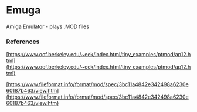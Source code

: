# Emuga

Amiga Emulator - plays .MOD files

### References

[https://www.ocf.berkeley.edu/~eek/index.html/tiny_examples/ptmod/ap12.html](https://www.ocf.berkeley.edu/~eek/index.html/tiny_examples/ptmod/ap12.html)

[https://www.fileformat.info/format/mod/spec/3bc11a4842e342498a6230e60187b463/view.htm](https://www.fileformat.info/format/mod/spec/3bc11a4842e342498a6230e60187b463/view.htm)